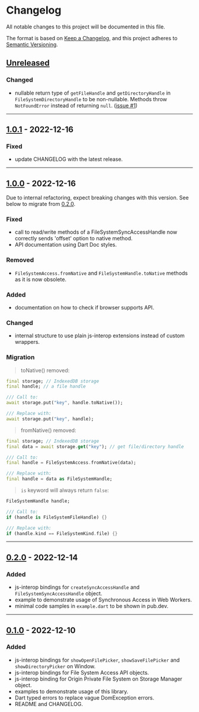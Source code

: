 # Changelog
All notable changes to this project will be documented in this file.

The format is based on [Keep a Changelog](https://keepachangelog.com/en/1.0.0/),
and this project adheres to [Semantic Versioning](https://semver.org/spec/v2.0.0.html).

## [Unreleased]
### Changed
- nullable return type of `getFileHandle` and `getDirectoryHandle` in `FileSystemDirectoryHandle` to be non-nullable. 
Methods throw `NotFoundError` instead of returning `null`. ([issue #1])

------------------------

## [1.0.1] - 2022-12-16
### Fixed
- update CHANGELOG with the latest release.

------------------------

## [1.0.0] - 2022-12-16
Due to internal refactoring, expect breaking changes with this version. See below to migrate from [0.2.0].

### Fixed
- call to read/write methods of a FileSystemSyncAccessHandle now correctly sends 'offset' option to native method.
- API documentation using Dart Doc styles.

### Removed
- `FileSystemAccess.fromNative` and `FileSystemHandle.toNative` methods as it is now obsolete.

### Added
- documentation on how to check if browser supports API.

### Changed
- internal structure to use plain js-interop extensions instead of custom wrappers.

### Migration
> toNative() removed:
```dart
final storage; // IndexedDB storage
final handle; // a file handle

/// Call to:
await storage.put("key", handle.toNative());

/// Replace with:
await storage.put("key", handle);
```

> fromNative() removed:
```dart
final storage; // IndexedDB storage
final data = await storage.get("key"); // get file/directory handle

/// Call to:
final handle = FileSystemAccess.fromNative(data);

/// Replace with:
final handle = data as FileSystemHandle;
```

> `is` keyword will always return `false`:
```dart
FileSystemHandle handle;

/// Call to:
if (handle is FileSystemFileHandle) {}

/// Replace with:
if (handle.kind == FileSystemKind.file) {}
```

------------------------

## [0.2.0] - 2022-12-14
### Added
- js-interop bindings for `createSyncAccessHandle` and `FileSystemSyncAccessHandle` object.
- example to demonstrate usage of Synchronous Access in Web Workers.
- minimal code samples in `example.dart` to be shown in pub.dev.

------------------------

## [0.1.0] - 2022-12-10
### Added
- js-interop bindings for `showOpenFilePicker`, `showSaveFilePicker` and `showDirectoryPicker` on Window.
- js-interop bindings for File System Access API objects.
- js-interop binding for Origin Private File System on Storage Manager object.
- examples to demonstrate usage of this library.
- Dart typed errors to replace vague DomException errors.
- README and CHANGELOG.

[Unreleased]: https://github.com/poirierlouis/file_system_access_api/compare/v1.0.1...HEAD
[1.0.1]: https://github.com/poirierlouis/file_system_access_api/compare/v1.0.0...v1.0.1
[1.0.0]: https://github.com/poirierlouis/file_system_access_api/compare/v0.2.0...v1.0.0
[0.2.0]: https://github.com/poirierlouis/file_system_access_api/compare/v0.1.0...v0.2.0
[0.1.0]: https://github.com/poirierlouis/file_system_access_api/releases/tag/v0.1.0

<!-- Table of issues -->
[issue #1]: https://github.com/poirierlouis/file_system_access_api/issues/1
